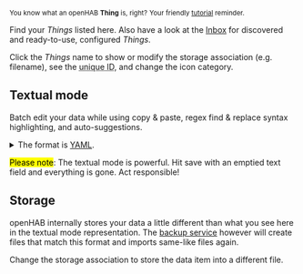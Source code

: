 <small>You know what an openHAB **Thing** is, right?</small>
<small class="blockquote-footer">Your friendly [tutorial](tutorial-1.html) reminder.</small>

Find your *Things* listed here.
Also have a look at the [Inbox](inbox.html) for discovered and ready-to-use, configured *Things*.

Click the *Things* name to show or modify the storage association (e.g. filename),
see the <abbr title="The ID is used by Rules and Scripts">unique ID</abbr>, and change
the icon category.

## Textual mode

Batch edit your data while using copy &amp; paste, regex find &amp; replace syntax highlighting, and auto-suggestions.

<p>
<details>
<summary>The format is <a target="_blank" href="https://en.wikipedia.org/wiki/YAML">YAML</a>.</summary>
Synopsis:

* Whitespace indentation denotes the structure.
* Comments begin with the number sign (#).
* List members are denoted by a leading hyphen (-) with one member per line.
* Express associative data in the form "key: value".
</details>
</p>

<mark>Please note</mark>: The textual mode is powerful.
Hit save with an emptied text field and everything is gone. Act responsible!

## Storage

openHAB internally stores your data a little different than what you see 
here in the textual mode representation. The [backup service](maintenance.html) however
will create files that match this format and imports same-like files again.

Change the storage association to store the data item into a different
file.
